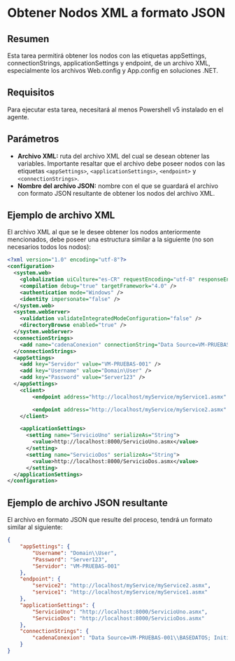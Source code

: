 # Obtener Nodos XML a formato JSON

## Resumen
Esta tarea permitirá obtener los nodos con las etiquetas appSettings, connectionStrings, applicationSettings y endpoint, de un archivo XML, especialmente los archivos Web.config y App.config en soluciones .NET.

## Requisitos
Para ejecutar esta tarea, necesitará al menos Powershell v5 instalado en el agente.

## Parámetros
* **Archivo XML:** ruta del archivo XML del cual se desean obtener las variables. Importante resaltar que el archivo debe poseer nodos con las etiquetas `<appSettings>`, `<applicationSettings>`, `<endpoint>` y `<connectionStrings>`.
* **Nombre del archivo JSON:** nombre con el que se guardará el archivo con formato JSON resultante de obtener los nodos del archivo XML.

## Ejemplo de archivo XML
El archivo XML al que se le desee obtener los nodos anteriormente mencionados, debe poseer una estructura similar a la siguiente (no son necesarios todos los nodos):

```xml
<?xml version="1.0" encoding="utf-8"?>
<configuration>
  <system.web>
    <globalization uiCulture="es-CR" requestEncoding="utf-8" responseEncoding="utf-8" />
    <compilation debug="true" targetFramework="4.0" />
    <authentication mode="Windows" />
    <identity impersonate="false" />
  </system.web>
  <system.webServer>
    <validation validateIntegratedModeConfiguration="false" />
    <directoryBrowse enabled="true" />
  </system.webServer>
  <connectionStrings>
    <add name="cadenaConexion" connectionString="Data Source=VM-PRUEBAS-001\BASEDATOS; Initial Catalog=MY_DB;user id=user; password=password123" providerName="System.Data.SqlClient"/>
  </connectionStrings>
  <appSettings>
    <add key="Servidor" value="VM-PRUEBAS-001" />
    <add key="Username" value="Domain\User" />
    <add key="Password" value="Server123" />
  </appSettings>
    <client>
        <endpoint address="http://localhost/myService/myService1.asmx" binding="basicHttpBinding" bindingConfiguration="service1" contract="namespace.service1" name="service1" />

        <endpoint address="http://localhost/myService/myService2.asmx" binding="basicHttpBinding" bindingConfiguration="service2" contract="namespace.service2" name="service2" />
    </client>

    <applicationSettings>
      <setting name="ServicioUno" serializeAs="String">
        <value>http://localhost:8000/ServicioUno.asmx</value>
      </setting>
      <setting name="ServicioDos" serializeAs="String">
        <value>http://localhost:8000/ServicioDos.asmx</value>
      </setting>
  </applicationSettings>
</configuration>
```

## Ejemplo de archivo JSON resultante
El archivo en formato JSON que resulte del proceso, tendrá un formato similar al siguiente:

```json
{
    "appSettings": {
        "Username": "Domain\\User",
        "Password": "Server123",
        "Servidor": "VM-PRUEBAS-001"
    },
    "endpoint": {
        "service2": "http://localhost/myService/myService2.asmx",
        "service1": "http://localhost/myService/myService1.asmx"
    },
    "applicationSettings": {
        "ServicioUno": "http://localhost:8000/ServicioUno.asmx",
        "ServicioDos": "http://localhost:8000/ServicioDos.asmx"
    },
    "connectionStrings": {
        "cadenaConexion": "Data Source=VM-PRUEBAS-001\\BASEDATOS; Initial Catalog=MY_DB;user id=user; password=password123"
    }
}
```
